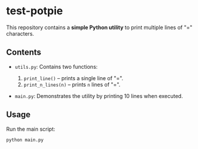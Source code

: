 # test-potpie

This repository contains a **simple Python utility** to print multiple lines
of "=" characters.

## Contents

- `utils.py`: Contains two functions:
  1. `print_line()` – prints a single line of "=".
  2. `print_n_lines(n)` – prints `n` lines of "=".

- `main.py`: Demonstrates the utility by printing 10 lines when executed.

## Usage

Run the main script:

```bash
python main.py
